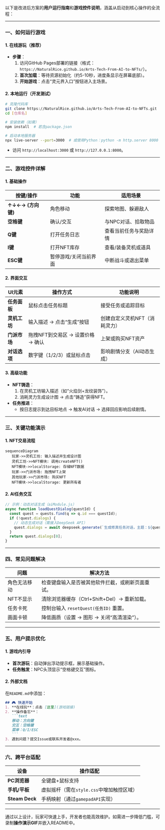 以下是改进后方案的**用户运行指南**和**游戏控件说明**，涵盖从启动到核心操作的全流程：

---

### **一、如何运行游戏**
#### **1. 在线游玩（推荐）**
- **步骤**：  
  1. 访问GitHub Pages部署的链接（格式：`https://NaturalRice.github.io/Arts-Tech-From-AI-to-NFTs/`）。  
  2. **首次加载**：等待资源初始化（约5-10秒，进度条显示在屏幕底部）。  
  3. **开始游戏**：点击“灵元界入口”按钮进入主场景。

#### **2. 本地运行（开发测试）**
```bash
# 克隆代码库
git clone https://NaturalRice.github.io/Arts-Tech-From-AI-to-NFTs.git
cd [仓库名]

# 安装依赖（如需）
npm install  # 若含package.json

# 启动本地服务器
npx live-server --port=3000  # 或使用Python：python -m http.server 8000
```
- 访问 `http://localhost:3000` 或 `http://127.0.0.1:8000`。

---

### **二、游戏控件详解**
#### **1. 基础操作**
| **按键/操作**       | **功能**                             | **适用场景**               |
|---------------------|-------------------------------------|--------------------------|
| **↑↓←→ (方向键)**   | 角色移动                            | 探索地图、躲避敌人           |
| **空格键**          | 确认/交互                          | 与NPC对话、拾取物品          |
| **Q键**             | 打开任务日志                       | 查看当前任务与奖励详情        |
| **I键**             | 打开NFT库存                        | 查看/装备灵机或道具          |
| **ESC键**           | 暂停游戏/关闭当前界面               | 中断战斗或退出菜单           |

#### **2. 界面交互**
| **UI元素**          | **操作方式**                        | **功能说明**               |
|---------------------|-------------------------------------|--------------------------|
| **任务面板**        | 鼠标点击任务标题                    | 接受任务或追踪目标           |
| **灵机工坊**        | 输入描述 → 点击“生成”按钮            | 创建自定义灵机NFT（消耗灵力） |
| **门派市场**        | 拖拽NFT到交易区 → 设置价格 → 确认    | 上架或购买NFT资产           |
| **对话选项**        | 数字键（1/2/3）或鼠标点击            | 影响剧情分支（AI动态生成）    |

#### **3. 高级功能**
- **NFT铸造**：  
  1. 在灵机工坊输入描述（如“火焰剑+龙纹装饰”）。  
  2. 消耗灵力生成设计图 → 点击“铸造”获得NFT。  
- **任务推进**：  
  - 按日志提示到达目标地点 → 触发AI对话 → 选择回应影响后续剧情。  

---

### **三、关键功能演示**
#### **1. NFT交易流程**
```mermaid
sequenceDiagram
   玩家->>灵机工坊: 输入描述并生成设计图
   灵机工坊->>NFT模块: 调用createNFT()
   NFT模块->>localStorage: 存储NFT数据
   玩家->>门派市场: 拖拽NFT上架
   其他玩家->>门派市场: 购买NFT
   NFT模块->>localStorage: 更新所有者
```

#### **2. AI任务交互**
```javascript
// 示例：动态对话生成（aiModule.js）
async function loadQuestDialog(questId) {
  const quest = quests.find(q => q.id === questId);
  if (!quest.dialogs) {
    // 动态生成对话（需接入DeepSeek API）
    quest.dialogs = await deepseek.generate(`生成修真任务对话，主题：${quest.title}`);
  }
  return quest.dialogs[0];
}
```

---

### **四、常见问题解决**
| **问题**                | **解决方法**                              |
|-------------------------|-----------------------------------------|
| 角色无法移动            | 检查键盘输入是否被其他软件拦截，或刷新页面重试。  |
| NFT不显示               | 清除浏览器缓存（Ctrl+Shift+Del）→ 重新加载。 |
| 任务卡死                | 控制台输入 `resetQuest(任务ID)` 重置。      |
| 画面卡顿                | 降低画质（设置 → 图形 → 关闭“高清渲染”）。     |

---

### **五、用户提示优化**
#### **1. 游戏内引导**
- **首次游玩**：自动弹出浮动提示框，展示基础操作。  
- **任务触发**：NPC头顶显示“空格键交互”图标。  

#### **2. 外部文档**
在`README.md`中添加：
````markdown
## 🎮 快速开始
1. **在线玩**：点击 [这里](游戏链接)  
2. **操作备忘**：
   ```text
   移动：方向键  
   交互：空格键  
   菜单：Q/I/ESC
   ```
3. 遇到问题？提交Issue或联系开发者@xxx。
````

---

### **六、跨平台适配**
| **设备**       | **操作适配**                          |
|----------------|-------------------------------------|
| **PC浏览器**   | 全键盘+鼠标支持                        |
| **手机/平板**  | 虚拟摇杆（需在`style.css`中增加触控区域） |
| **Steam Deck** | 手柄映射（通过`gamepadAPI`实现）        |

---

通过以上设计，玩家可快速上手，开发者也能高效维护。如需进一步降低门槛，可录制**操作演示GIF**并嵌入README中。
